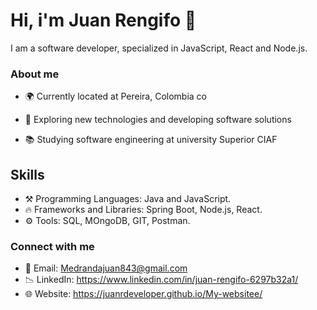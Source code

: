 # Hi, i'm Juan Rengifo 👋

I am a software developer, specialized in JavaScript, React and Node.js.


### About me

- 🌍 Currently located at Pereira, Colombia co</p>
- 🧐 Exploring new technologies and developing software solutions</p>
- 📚 Studying software engineering at university Superior CIAF</p>

## Skills

- ⚒️ Programming Languages: Java and JavaScript.
- 🔥 Frameworks and Libraries: Spring Boot, Node.js, React.
- ⚙️ Tools: SQL, MOngoDB, GIT, Postman.


### Connect with me

- 📩 Email: Medrandajuan843@gmail.com
- 📉 LinkedIn: https://www.linkedin.com/in/juan-rengifo-6297b32a1/
- 🌐 Website: https://juanrdeveloper.github.io/My-websitee/



    
 
 





